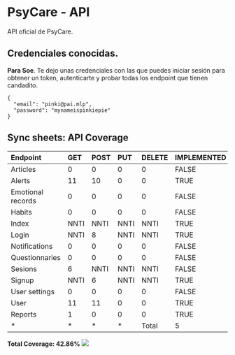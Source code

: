 # PsyCare - API

API oficial de PsyCare.

## Credenciales conocidas.

**Para Soe**.
Te dejo unas credenciales con las que puedes iniciar sesión para obtener un token, autenticarte y probar todas los endpoint que tienen candadito.

```
{
  "email": "pinki@pai.mlp",
  "password": "mynameispinkiepie"
}
```

## Sync sheets: API Coverage
<!-- START_TABLE -->
| Endpoint          | GET   | POST   | PUT   | DELETE   | IMPLEMENTED   |   PASSING |
|:------------------|:------|:-------|:------|:---------|:--------------|----------:|
| Articles          | 0     | 0      | 0     | 0        | FALSE         |         0 |
| Alerts            | 11    | 10     | 0     | 0        | TRUE          |        21 |
| Emotional records | 0     | 0      | 0     | 0        | FALSE         |         0 |
| Habits            | 0     | 0      | 0     | 0        | FALSE         |         0 |
| Index             | NNTI  | NNTI   | NNTI  | NNTI     | TRUE          |         0 |
| Login             | NNTI  | 8      | NNTI  | NNTI     | TRUE          |         8 |
| Notifications     | 0     | 0      | 0     | 0        | FALSE         |         0 |
| Questionnaries    | 0     | 0      | 0     | 0        | FALSE         |         0 |
| Sesions           | 6     | NNTI   | NNTI  | NNTI     | FALSE         |         6 |
| Signup            | NNTI  | 6      | NNTI  | NNTI     | TRUE          |         6 |
| User settings     | 0     | 0      | 0     | 0        | FALSE         |         0 |
| User              | 11    | 11     | 0     | 0        | TRUE          |        22 |
| Reports           | 1     | 0      | 0     | 0        | TRUE          |       nan |
| *                 | *     | *      | *     | Total    | 5             |        63 |

**Total Coverage: 42.86%**
![](https://geps.dev/progress/42)<!-- END_TABLE -->
